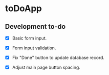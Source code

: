 # toDoApp

## Development to-do
- [x] Basic form input.
- [x] Form input validation.
- [x] Fix "Done" button to update database record.
- [x] Adjust main page button spacing.

